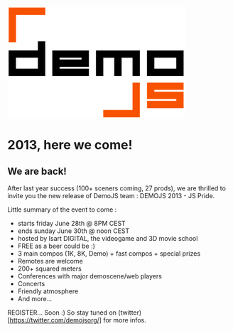 
![DemoJS](images/demojs_normal.png)

# 2013, here we come!

## We are back!

After last year success (100+ sceners coming, 27 prods), we are thrilled to invite you the new release of DemoJS team : DEMOJS 2013 - JS Pride. 

Little summary of the event to come : 

 * starts friday June 28th @ 8PM CEST
 * ends sunday June 30th @ noon CEST
 * hosted by Isart DIGITAL, the videogame and 3D movie school
 * FREE as a beer could be :) 
 * 3 main compos (1K, 8K, Demo) + fast compos + special prizes 
 * Remotes are welcome
 * 200+ squared meters
 * Conferences with major demoscene/web players
 * Concerts
 * Friendly atmosphere
 * And more…

REGISTER… Soon :) So stay tuned on (twitter)[https://twitter.com/demojsorg/] for more infos.


